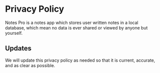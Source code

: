 # Privacy Policy

Notes Pro is a notes app which stores user written notes in a local database, which mean no data is ever shared or viewed by anyone but yourself.

## Updates

We will update this privacy policy as needed so that it is current, accurate, and as clear as possible.
